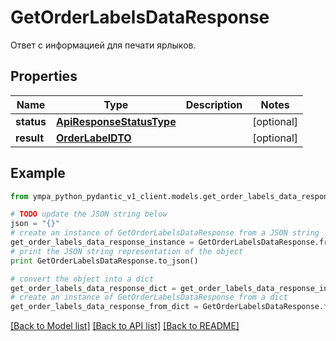 # GetOrderLabelsDataResponse

Ответ с информацией для печати ярлыков.

## Properties
Name | Type | Description | Notes
------------ | ------------- | ------------- | -------------
**status** | [**ApiResponseStatusType**](ApiResponseStatusType.md) |  | [optional] 
**result** | [**OrderLabelDTO**](OrderLabelDTO.md) |  | [optional] 

## Example

```python
from ympa_python_pydantic_v1_client.models.get_order_labels_data_response import GetOrderLabelsDataResponse

# TODO update the JSON string below
json = "{}"
# create an instance of GetOrderLabelsDataResponse from a JSON string
get_order_labels_data_response_instance = GetOrderLabelsDataResponse.from_json(json)
# print the JSON string representation of the object
print GetOrderLabelsDataResponse.to_json()

# convert the object into a dict
get_order_labels_data_response_dict = get_order_labels_data_response_instance.to_dict()
# create an instance of GetOrderLabelsDataResponse from a dict
get_order_labels_data_response_from_dict = GetOrderLabelsDataResponse.from_dict(get_order_labels_data_response_dict)
```
[[Back to Model list]](../README.md#documentation-for-models) [[Back to API list]](../README.md#documentation-for-api-endpoints) [[Back to README]](../README.md)


